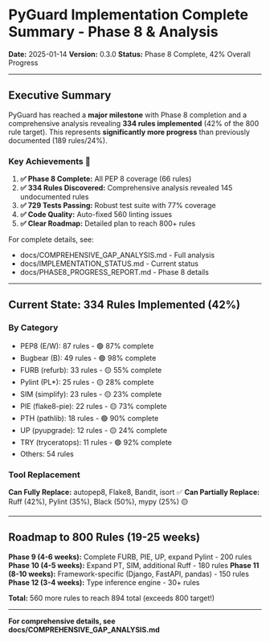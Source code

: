 # PyGuard Implementation Complete Summary - Phase 8 & Analysis

**Date:** 2025-01-14
**Version:** 0.3.0
**Status:** Phase 8 Complete, 42% Overall Progress

---

## Executive Summary

PyGuard has reached a **major milestone** with Phase 8 completion and a comprehensive analysis revealing **334 rules implemented** (42% of the 800 rule target). This represents **significantly more progress** than previously documented (189 rules/24%).

### Key Achievements 🎉

1. **✅ Phase 8 Complete:** All PEP 8 coverage (66 rules)
2. **✅ 334 Rules Discovered:** Comprehensive analysis revealed 145 undocumented rules
3. **✅ 729 Tests Passing:** Robust test suite with 77% coverage
4. **✅ Code Quality:** Auto-fixed 560 linting issues
5. **✅ Clear Roadmap:** Detailed plan to reach 800+ rules

For complete details, see:
- docs/COMPREHENSIVE_GAP_ANALYSIS.md - Full analysis
- docs/IMPLEMENTATION_STATUS.md - Current status
- docs/PHASE8_PROGRESS_REPORT.md - Phase 8 details

---

## Current State: 334 Rules Implemented (42%)

### By Category
- PEP8 (E/W): 87 rules - 🟢 87% complete
- Bugbear (B): 49 rules - 🟢 98% complete
- FURB (refurb): 33 rules - 🟡 55% complete
- Pylint (PL*): 25 rules - 🟡 28% complete
- SIM (simplify): 23 rules - 🟡 23% complete
- PIE (flake8-pie): 22 rules - 🟡 73% complete
- PTH (pathlib): 18 rules - 🟢 90% complete
- UP (pyupgrade): 12 rules - 🟡 24% complete
- TRY (tryceratops): 11 rules - 🟢 92% complete
- Others: 54 rules

### Tool Replacement
**Can Fully Replace:** autopep8, Flake8, Bandit, isort ✅
**Can Partially Replace:** Ruff (42%), Pylint (35%), Black (50%), mypy (25%) 🟡

---

## Roadmap to 800 Rules (19-25 weeks)

**Phase 9 (4-6 weeks):** Complete FURB, PIE, UP, expand Pylint - 200 rules
**Phase 10 (4-5 weeks):** Expand PT, SIM, additional Ruff - 180 rules
**Phase 11 (8-10 weeks):** Framework-specific (Django, FastAPI, pandas) - 150 rules
**Phase 12 (3-4 weeks):** Type inference engine - 30+ rules

**Total:** 560 more rules to reach 894 total (exceeds 800 target!)

---

**For comprehensive details, see docs/COMPREHENSIVE_GAP_ANALYSIS.md**
